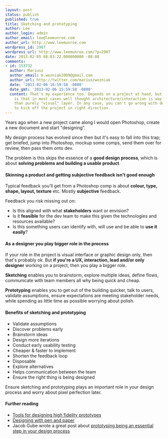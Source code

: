 ```yaml
---
layout: post
status: publish
published: true
title: Sketching and prototyping
author: Lee
author_login: admin
author_email: lee@leemunroe.com
author_url: http://www.leemunroe.com
wordpress_id: 2907
wordpress_url: http://www.leemunroe.com/?p=2907
date: 2013-02-05 08:03:22.000000000 -08:00
comments:
- id: 153732
  author: Mariusz
  author_email: m.wozniak2009@gmail.com
  author_url: http://twitter.com/mariuszwozniak
  date: '2013-02-06 16:59:58 -0800'
  date_gmt: '2013-02-06 15:59:58 -0800'
  content: That's my experience too. Depends on a project at hand, but my opinion
    is that in most cases well thought architecture/interaction is way more important
    than purely "visual" layer. In any case, you can't go wrong with doing some sketching
    to kick off the project in right direction.
---
```

Years ago when a new project came along I would open Photoshop, create a new document and start "designing". 

My design process has evolved since then but it's easy to fall into this trap; get briefed, jump into Photoshop, mockup some comps, send them over for review, then pass them onto dev.

The problem is this skips the essence of a <strong>good design process</strong>, which is about <strong>solving problems and building a usable product</strong>. 

<h4>Skinning a product and getting subjective feedback isn't good enough</h4>

Typical feedback you'll get from a Photoshop comp is about <strong>colour, type, shape, layout, texture</strong> etc. Mostly <strong>subjective</strong> feedback.

Feedback you risk missing out on:

<ul>
<li>Is this aligned with what <strong>stakeholders</strong> want or envision?</li>
<li>Is it <strong>feasible</strong> for the dev team to make this given the technologies and resources available?</li>
<li>Is this something users can identify with, will use and be able to <strong>use it easily</strong>?</li>
</ul>

<h4>As a designer you play bigger role in the process</h4>

If your role in the project is visual interface or graphic design only, then that's probably ok. But <strong>if you're a UX, interaction, lead and/or only designer</strong> working on a project, then you play a bigger role.

<strong>Sketching</strong> enables you to brainstorm, explore multiple ideas, define flows, communicate with team members all why being quick and cheap.

<strong>Prototyping</strong> enables you to get out of the building quicker, talk to users, validate assumptions, ensure expectations are meeting stakeholder needs, while spending as little time as possible worrying about polish.

<h4>Benefits of sketching and prototyping</h4>

<ul>
<li>Validate assumptions</li>
<li>Discover problems early</li>
<li>Brainstorm ideas</li>
<li>Design more iterations</li>
<li>Conduct early usability testing</li>
<li>Cheaper &amp; faster to implement</li>
<li>Shorten the feedback loop</li>
<li>Disposable</li>
<li>Explore alternatives</li>
<li>Helps communication between the team</li>
<li>Ensure the right thing is being designed</li>
</ul>

Ensure sketching and prototyping plays an important role in your design process and worry about pixel perfection later.

<h4>Further reading</h4>
<ul>
<li><a href="http://www.leemunroe.com/high-fidelity-rapid-prototyping/">Tools for designing high fidelity prototypes</a></li>
<li><a href="http://www.leemunroe.com/designing-with-pen-paper/">Designing with pen and paper</a></li>
<li>Jacob Gube wrote a great post about <a href="http://designinstruct.com/web-design/prototyping-is-essential/">prototyping being an essential step in your design process</a></li>
</ul>

